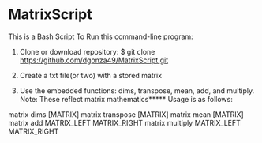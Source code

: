 # MatrixScript
This is a Bash Script
To Run this command-line program:

1. Clone or download repository:
    $  git clone https://github.com/dgonza49/MatrixScript.git

2. Create a txt file(or two) with a stored matrix

3. Use the embedded functions: dims, transpose, mean, add, and multiply. 
  Note: These reflect matrix mathematics*****
Usage is as follows:

matrix dims [MATRIX]
matrix transpose [MATRIX]
matrix mean [MATRIX]
matrix add MATRIX_LEFT MATRIX_RIGHT
matrix multiply MATRIX_LEFT MATRIX_RIGHT
